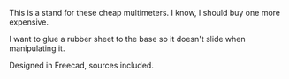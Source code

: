 This is a stand for these cheap multimeters. I know, I should buy one more expensive.

I want to glue a rubber sheet to the base so it doesn't slide when manipulating it.

Designed in Freecad, sources included.
